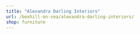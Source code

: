 ```yaml
---
title: "Alexandra Darling Interiors"
url: /bexhill-on-sea/alexandra-darling-interiors/
shop: furniture
---
```

